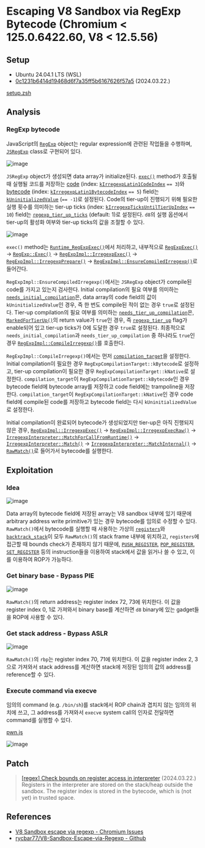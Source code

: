 # Escaping V8 Sandbox via RegExp Bytecode (Chromium < 125.0.6422.60, V8 < 12.5.56)

## Setup

- Ubuntu 24.04.1 LTS (WSL)
- [0c1231b6414d19468d6f7a35ff5b6167626f57a5](https://chromium.googlesource.com/v8/v8/+/0c1231b6414d19468d6f7a35ff5b6167626f57a5) (2024.03.22.)

[setup.zsh](./setup.zsh)

## Analysis

### RegExp bytecode

JavaScript의 [`RegExp`](https://developer.mozilla.org/docs/Web/JavaScript/Reference/Global_Objects/RegExp) object는 regular expression에 관련된 작업들을 수행하며, [`JSRegExp`](https://source.chromium.org/chromium/v8/v8/+/0c1231b6414d19468d6f7a35ff5b6167626f57a5:src/objects/js-regexp.h;l=38) class로 구현되어 있다.

![image](https://github.com/user-attachments/assets/30e126d5-9efc-4dc6-8c0c-d3d920eb73b3)

`JSRegExp` object가 생성되면 data array가 initialize된다. [`exec()`](https://developer.mozilla.org/docs/Web/JavaScript/Reference/Global_Objects/RegExp/exec) method가 호출될 때 실행될 코드를 저장하는 [code](https://source.chromium.org/chromium/v8/v8/+/0c1231b6414d19468d6f7a35ff5b6167626f57a5:src/objects/js-regexp.h;l=70) (index: [`kIrregexpLatin1CodeIndex`](https://source.chromium.org/chromium/v8/v8/+/0c1231b6414d19468d6f7a35ff5b6167626f57a5:src/objects/js-regexp.h;l=187) `== 3`)와 [bytecode](https://source.chromium.org/chromium/v8/v8/+/0c1231b6414d19468d6f7a35ff5b6167626f57a5:src/objects/js-regexp.h;l=74) (index: [`kIrregexpLatin1BytecodeIndex`](https://source.chromium.org/chromium/v8/v8/+/0c1231b6414d19468d6f7a35ff5b6167626f57a5:src/objects/js-regexp.h;l=190) `== 5`) field는 [`kUninitializedValue`](https://source.chromium.org/chromium/v8/v8/+/0c1231b6414d19468d6f7a35ff5b6167626f57a5:src/objects/js-regexp.h;l=245) (`== -1`)로 설정된다. Code의 tier-up이 진행되기 위해 필요한 실행 횟수를 의미하는 tier-up ticks (index: [`kIrregexpTicksUntilTierUpIndex`](https://source.chromium.org/chromium/v8/v8/+/0c1231b6414d19468d6f7a35ff5b6167626f57a5:src/objects/js-regexp.h;l=209) `== 10`) field는 [`regexp_tier_up_ticks`](https://source.chromium.org/chromium/v8/v8/+/0c1231b6414d19468d6f7a35ff5b6167626f57a5:src/flags/flag-definitions.h;l=2454) (default: 1)로 설정된다. `d8`의 실행 옵션에서 tier-up의 활성화 여부와 tier-up ticks의 값을 조절할 수 있다.

![image](https://github.com/user-attachments/assets/2405e82f-ab08-4ffb-bc52-2b4445b6e519)

`exec()` method는 [`Runtime_RegExpExec()`](https://source.chromium.org/chromium/v8/v8/+/0c1231b6414d19468d6f7a35ff5b6167626f57a5:src/runtime/runtime-regexp.cc;l=928)에서 처리하고, 내부적으로 [`RegExpExec()`](https://source.chromium.org/chromium/v8/v8/+/0c1231b6414d19468d6f7a35ff5b6167626f57a5:src/runtime/runtime-regexp.cc;l=900) → [`RegExp::Exec()`](https://source.chromium.org/chromium/v8/v8/+/0c1231b6414d19468d6f7a35ff5b6167626f57a5:src/regexp/regexp.cc;l=323) → [`RegExpImpl::IrregexpExec()`](https://source.chromium.org/chromium/v8/v8/+/0c1231b6414d19468d6f7a35ff5b6167626f57a5:src/regexp/regexp.cc;l=749) → [`RegExpImpl::IrregexpPrepare()`](https://source.chromium.org/chromium/v8/v8/+/0c1231b6414d19468d6f7a35ff5b6167626f57a5:src/regexp/regexp.cc;l=663) → [`RegExpImpl::EnsureCompiledIrregexp()`](https://source.chromium.org/chromium/v8/v8/+/0c1231b6414d19468d6f7a35ff5b6167626f57a5:src/regexp/regexp.cc;l=444)로 들어간다.

`RegExpImpl::EnsureCompiledIrregexp()`에서는 `JSRegExp` object가 compile된 code를 가지고 있는지 검사한다. Initial compilation의 필요 여부를 의미하는 [`needs_initial_compilation`](https://source.chromium.org/chromium/v8/v8/+/0c1231b6414d19468d6f7a35ff5b6167626f57a5:src/regexp/regexp.cc;l=449)은, data array의 code field의 값이 `kUninitializedValue`인 경우, 즉 한 번도 compile된 적이 없는 경우 `true`로 설정된다. Tier-up compilation의 필요 여부를 의미하는 [`needs_tier_up_compilation`](https://source.chromium.org/chromium/v8/v8/+/0c1231b6414d19468d6f7a35ff5b6167626f57a5:src/regexp/regexp.cc;l=454)은, [`MarkedForTierUp()`](https://source.chromium.org/chromium/v8/v8/+/0c1231b6414d19468d6f7a35ff5b6167626f57a5:src/objects/js-regexp.cc;l=214)의 return value가 `true`인 경우, 즉 [`regexp_tier_up`](https://source.chromium.org/chromium/v8/v8/+/0c1231b6414d19468d6f7a35ff5b6167626f57a5:src/flags/flag-definitions.h;l=2450) flag가 enable되어 있고 tier-up ticks가 0에 도달한 경우 `true`로 설정된다. 최종적으로 `needs_initial_compilation`과 `needs_tier_up_compilation` 중 하나라도 `true`인 경우 [`RegExpImpl::CompileIrregexp()`](https://source.chromium.org/chromium/v8/v8/+/0c1231b6414d19468d6f7a35ff5b6167626f57a5:src/regexp/regexp.cc;l=547)를 호출한다.

`RegExpImpl::CompileIrregexp()`에서는 먼저 [`compilation_target`](https://source.chromium.org/chromium/v8/v8/+/0c1231b6414d19468d6f7a35ff5b6167626f57a5:src/regexp/regexp.cc;l=574)을 설정한다. Initial compilation이 필요한 경우 `RegExpCompilationTarget::kBytecode`로 설정하고, tier-up compilation이 필요한 경우 `RegExpCompilationTarget::kNative`로 설정한다. `compilation_target`이 `RegExpCompilationTarget::kBytecode`인 경우 bytecode field에 bytecode array를 저장하고 code field에는 trampoline을 저장한다. `compilation_target`이 `RegExpCompilationTarget::kNative`인 경우 code field에 compile된 code를 저장하고 bytecode field는 다시 `kUninitializedValue`로 설정한다.

Initial compilation이 완료되어 bytecode가 생성되었지만 tier-up은 아직 진행되지 않은 경우, [`RegExpImpl::IrregexpExec()`](https://source.chromium.org/chromium/v8/v8/+/0c1231b6414d19468d6f7a35ff5b6167626f57a5:src/regexp/regexp.cc;l=749) → [`RegExpImpl::IrregexpExecRaw()`](https://source.chromium.org/chromium/v8/v8/+/0c1231b6414d19468d6f7a35ff5b6167626f57a5:src/regexp/regexp.cc;l=679) → [`IrregexpInterpreter::MatchForCallFromRuntime()`](https://source.chromium.org/chromium/v8/v8/+/0c1231b6414d19468d6f7a35ff5b6167626f57a5:src/regexp/regexp-interpreter.cc;l=1149) → [`IrregexpInterpreter::Match()`](https://source.chromium.org/chromium/v8/v8/+/0c1231b6414d19468d6f7a35ff5b6167626f57a5:src/regexp/regexp-interpreter.cc;l=1058) → [`IrregexpInterpreter::MatchInternal()`](https://source.chromium.org/chromium/v8/v8/+/0c1231b6414d19468d6f7a35ff5b6167626f57a5:src/regexp/regexp-interpreter.cc;l=1073) → [`RawMatch()`](https://source.chromium.org/chromium/v8/v8/+/0c1231b6414d19468d6f7a35ff5b6167626f57a5:src/regexp/regexp-interpreter.cc;l=386)로 들어가서 bytecode를 실행한다.

## Exploitation

### Idea

![image](https://github.com/user-attachments/assets/b5caca7d-fbf6-464e-88aa-d2f0af5aeef0)

Data array의 bytecode field에 저장된 array는 V8 sandbox 내부에 있기 때문에 arbitrary address write primitive가 있는 경우 bytecode를 임의로 수정할 수 있다. `RawMatch()`에서 bytecode를 실행할 때 사용하는 가상의 [`registers`](https://source.chromium.org/chromium/v8/v8/+/0c1231b6414d19468d6f7a35ff5b6167626f57a5:src/regexp/regexp-interpreter.cc;l=445)와 [`backtrack_stack`](https://source.chromium.org/chromium/v8/v8/+/0c1231b6414d19468d6f7a35ff5b6167626f57a5:src/regexp/regexp-interpreter.cc;l=447)이 모두 `RawMatch()`의 stack frame 내부에 위치하고, `registers`에 접근할 때 bounds check가 존재하지 않기 때문에, [`PUSH_REGISTER`](https://source.chromium.org/chromium/v8/v8/+/0c1231b6414d19468d6f7a35ff5b6167626f57a5:src/regexp/regexp-bytecodes.h;l=38), [`POP_REGISTER`](https://source.chromium.org/chromium/v8/v8/+/0c1231b6414d19468d6f7a35ff5b6167626f57a5:src/regexp/regexp-bytecodes.h;l=47), [`SET_REGISTER`](https://source.chromium.org/chromium/v8/v8/+/0c1231b6414d19468d6f7a35ff5b6167626f57a5:src/regexp/regexp-bytecodes.h;l=43) 등의 instruction들을 이용하여 stack에서 값을 읽거나 쓸 수 있고, 이를 이용하여 ROP가 가능하다.

### Get binary base - Bypass PIE

![image](https://github.com/user-attachments/assets/d4baf73d-046b-41e9-ac89-dc1038a7b086)

`RawMatch()`의 return address는 register index 72, 73에 위치한다. 이 값을 register index 0, 1로 가져와서 binary base를 계산하면 `d8` binary에 있는 gadget들을 ROP에 사용할 수 있다.

### Get stack address - Bypass ASLR

![image](https://github.com/user-attachments/assets/316147b0-01d7-479c-aa8b-0479e4f8ecd0)

`RawMatch()`의 `rbp`는 register index 70, 71에 위치한다. 이 값을 register index 2, 3으로 가져와서 stack address를 계산하면 stack에 저장된 임의의 값의 address를 reference할 수 있다.

### Execute command via execve

임의의 command (e.g. `/bin/sh`)를 stack에서 ROP chain과 겹치지 않는 임의의 위치에 쓰고, 그 address를 가져와서 `execve` system call의 인자로 전달하면 command를 실행할 수 있다.

[pwn.js](./pwn.js)

![image](https://github.com/user-attachments/assets/766373a0-bcec-4a52-9c43-0c8e62a7d732)

## Patch

> [[regex] Check bounds on register access in interpreter](https://chromium.googlesource.com/v8/v8/+/b9349d97fd44aec615307c9d00697152da95a66a) (2024.03.22.)
> Registers in the interpreter are stored on the stack/heap outside the sandbox. The register index is stored in the bytecode, which is (not yet) in trusted space.

## References

- [V8 Sandbox escape via regexp - Chromium Issues](https://issues.chromium.org/issues/330404819)
- [rycbar77/V8-Sandbox-Escape-via-Regexp - Github](https://github.com/rycbar77/V8-Sandbox-Escape-via-Regexp)
